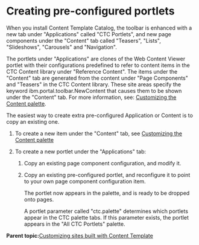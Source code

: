 # Creating pre-configured portlets

When you install Content Template Catalog, the toolbar is enhanced with a new tab under "Applications" called "CTC Portlets", and new page components under the "Content" tab called "Teasers", "Lists", "Slideshows", "Carousels" and "Navigation".

The portlets under "Applications" are clones of the Web Content Viewer portlet with their configurations predefined to refer to content items in the CTC Content library under "Reference Content". The items under the "Content" tab are generated from the content under "Page Components" and "Teasers" in the CTC Content library. These site areas specify the keyword ibm.portal.toolbar.NewContent that causes them to be shown under the "Content" tab. For more information, see: [Customizing the Content palette](../admin-system/epc_custom_add_site_toolbar.md).

The easiest way to create extra pre-configured Application or Content is to copy an existing one.

1.  To create a new item under the "Content" tab, see [Customizing the Content palette](../admin-system/epc_custom_add_site_toolbar.md)

2.  To create a new portlet under the "Applications" tab:

    1.  Copy an existing page component configuration, and modify it.

    2.  Copy an existing pre-configured portlet, and reconfigure it to point to your own page component configuration item.

        The portlet now appears in the palette, and is ready to be dropped onto pages.

        A portlet parameter called "ctc.palette" determines which portlets appear in the CTC palette tabs. If this parameter exists, the portlet appears in the "All CTC Portlets" palette.


**Parent topic:**[Customizing sites built with Content Template](../ctc/ctc_design_custom.md)

